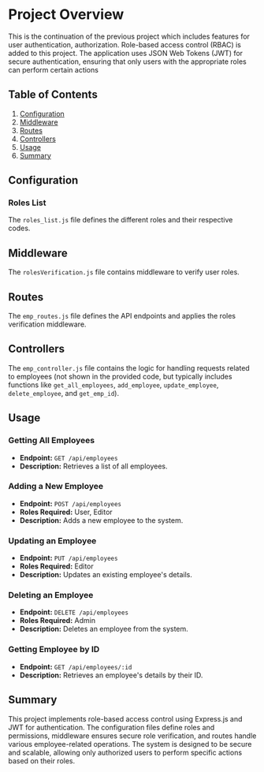 # Project Overview

This is the continuation of the previous project which includes features for user authentication, authorization. Role-based access control (RBAC) is added to this project. The application uses JSON Web Tokens (JWT) for secure authentication, ensuring that only users with the appropriate roles can perform certain actions

## Table of Contents

1. [Configuration](#configuration)
2. [Middleware](#middleware)
3. [Routes](#routes)
4. [Controllers](#controllers)
5. [Usage](#usage)
6. [Summary](#summary)

## Configuration

### Roles List

The `roles_list.js` file defines the different roles and their respective codes.

## Middleware

The `rolesVerification.js` file contains middleware to verify user roles.

## Routes

The `emp_routes.js` file defines the API endpoints and applies the roles verification middleware.

## Controllers

The `emp_controller.js` file contains the logic for handling requests related to employees (not shown in the provided code, but typically includes functions like `get_all_employees`, `add_employee`, `update_employee`, `delete_employee`, and `get_emp_id`).

## Usage

### Getting All Employees

- **Endpoint:** `GET /api/employees`
- **Description:** Retrieves a list of all employees.

### Adding a New Employee

- **Endpoint:** `POST /api/employees`
- **Roles Required:** User, Editor
- **Description:** Adds a new employee to the system.

### Updating an Employee

- **Endpoint:** `PUT /api/employees`
- **Roles Required:** Editor
- **Description:** Updates an existing employee's details.

### Deleting an Employee

- **Endpoint:** `DELETE /api/employees`
- **Roles Required:** Admin
- **Description:** Deletes an employee from the system.

### Getting Employee by ID

- **Endpoint:** `GET /api/employees/:id`
- **Description:** Retrieves an employee's details by their ID.

## Summary

This project implements role-based access control using Express.js and JWT for authentication. The configuration files define roles and permissions, middleware ensures secure role verification, and routes handle various employee-related operations. The system is designed to be secure and scalable, allowing only authorized users to perform specific actions based on their roles.